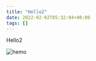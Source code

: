 ```yaml
---
title: "Hello2"
date: 2022-02-02T05:32:04+08:00
tags: []
---
```


Hello2
<!--<img src="https://source.unsplash.com/random" width=""/>-->
<!--more-->

![hemo](favico.ico)
